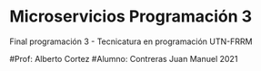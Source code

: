 # Microservicios Programación 3
Final programación 3 - Tecnicatura en programación UTN-FRRM

#Prof: Alberto Cortez
#Alumno: Contreras Juan Manuel 
2021
